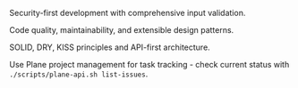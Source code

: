 Security-first development with comprehensive input validation.

Code quality, maintainability, and extensible design patterns.

SOLID, DRY, KISS principles and API-first architecture.

Use Plane project management for task tracking - check current status with `./scripts/plane-api.sh list-issues`.
